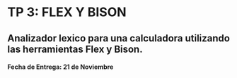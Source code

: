 # TP 3: FLEX Y BISON

## Analizador lexico para una calculadora utilizando las herramientas Flex y Bison.

#### Fecha de Entrega: 21 de Noviembre
